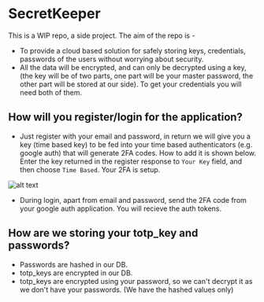 # SecretKeeper

This is a WIP repo, a side project.
The aim of the repo is -
  * To provide a cloud based solution for safely storing keys, credentials, passwords of the users without worrying
  about security.
  * All the data will be encrypted, and can only be decrypted using a key, (the key will be of two parts, one part
  will be your master password, the other part will be stored at our side). To get your credentials you will need 
  both of them.

## How will you register/login for the application?
  * Just register with your email and password, in return we will give you a key (time based key) to be fed into your
  time based authenticators (e.g. google auth) that will generate 2FA codes. How to add it is shown below. Enter the
  key returned in the register response to `Your Key` field, and then choose `Time Based`. Your 2FA is setup.
  

  ![alt text](https://img.gadgethacks.com/img/29/74/63651269383273/0/binance-101-enable-google-authenticator-for-withdrawals.w1456.jpg)
  
  * During login, apart from email and password, send the 2FA code from your google auth application. You will recieve
  the auth tokens.

## How are we storing your totp_key and passwords?
  * Passwords are hashed in our DB.
  * totp_keys are encrypted in our DB.
  * totp_keys are encrypted using your password, so we can't decrypt it as we don't have your passwords. (We have
  the hashed  values only)
